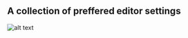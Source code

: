 A collection of preffered editor settings
-
![alt text](https://onitz.github.io/toolbox/homer-simpson.svg "Homer goes where he pleases.")

